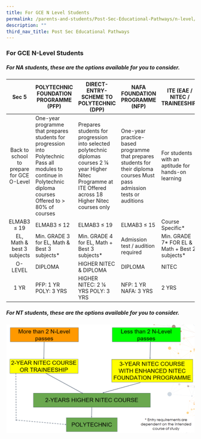 ```yaml
---
title: For GCE N Level Students
permalink: /parents-and-students/Post-Sec-Educational-Pathways/n-level/
description: ""
third_nav_title: Post Sec Educational Pathways
---
```


### For GCE N-Level Students

##### For NA students, these are the options available for you to consider.

|                   Sec 5                   | POLYTECHNIC FOUNDATION PROGRAMME (PFP)                                                                                                                             | DIRECT-ENTRY- SCHEME TO POLYTECHNIC (DPP)                                                                                                                       | NAFA FOUNDATION PROGRAMME (NFP)                                                                                           | ITE (EAE / NITEC / TRAINEESHIP)                     |
| :---------------------------------------: | ------------------------------------------------------------------------------------------------------------------------------------------------------------------ | --------------------------------------------------------------------------------------------------------------------------------------------------------------- | ------------------------------------------------------------------------------------------------------------------------- | --------------------------------------------------- |
| Back to school to prepare for GCE O-Level | One-year programme that prepares students for progression into Polytechnic Pass all modules to continue in Polytechnic diploma courses Offered to > 80% of courses | Prepares students for progression into selected polytechnic diplomas courses 2 ¼ year Higher Nitec Programme at ITE Offered across 18 Higher Nitec courses only | One-year practice-based programme that prepares students for their diploma courses Must pass admission tests or auditions | For students with an aptitude for hands-on learning |
|                ELMAB3 ≤ 19                | ELMAB3 ≤ 12                                                                                                                                                        | ELMAB3 ≤ 19                                                                                                                                                     | ELMAB3 ≤ 15                                                                                                               | Course Specific\*                                   |
|        EL, Math & best 3 subjects         | Min. GRADE 3 for EL, Math & Best 3 subjects\*                                                                                                                      | Min. GRADE 4 for EL, Math + Best 3 subjects\*                                                                                                                   | Admission test / audition required                                                                                        | Min. GRADE 7* FOR EL & Math + Best 2 subjects*      |
|                  O-LEVEL                  | DIPLOMA                                                                                                                                                            | HIGHER NITEC & DIPLOMA                                                                                                                                          | DIPLOMA                                                                                                                   | NITEC                                               |
|                   1 YR                    | PFP: 1 YR POLY: 3 YRS                                                                                                                                              | HIGHER NITEC: 2 ¼ YRS POLY: 3 YRS                                                                                                                               | NFP: 1 YR NAFA: 3 YRS                                                                                                     | 2 YRS                                               |

##### For NT students, these are the options available for you to consider.

![](/images/ntpath.png)
